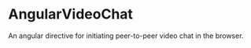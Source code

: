 AngularVideoChat
================

An angular directive for initiating peer-to-peer video chat in the browser.
